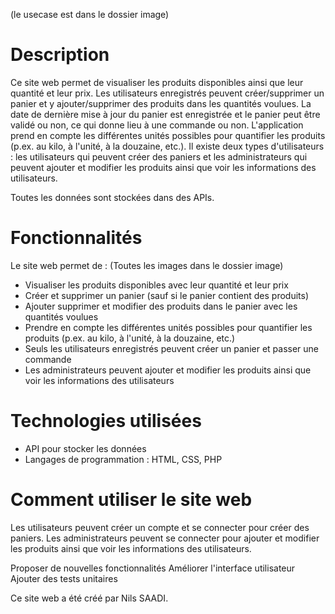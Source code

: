 (le usecase est dans le dossier image)

# Description
Ce site web permet de visualiser les produits disponibles ainsi que leur quantité et leur prix. 
Les utilisateurs enregistrés peuvent créer/supprimer un panier et y ajouter/supprimer des produits dans les quantités voulues.
La date de dernière mise à jour du panier est enregistrée et le panier peut être validé ou non, ce qui donne lieu à une commande ou non. 
L'application prend en compte les différentes unités possibles pour quantifier les produits (p.ex. au kilo, à l'unité, à la douzaine, etc.).
Il existe deux types d'utilisateurs : les utilisateurs qui peuvent créer des paniers et les administrateurs qui peuvent ajouter et modifier les produits
ainsi que voir les informations des utilisateurs.

Toutes les données sont stockées dans des APIs.

# Fonctionnalités
Le site web permet de :
(Toutes les images dans le dossier image)
- Visualiser les produits disponibles avec leur quantité et leur prix
- Créer et supprimer un panier (sauf si le panier contient des produits)
- Ajouter supprimer et modifier des produits dans le panier avec les quantités voulues
- Prendre en compte les différentes unités possibles pour quantifier les produits (p.ex. au kilo, à l'unité, à la douzaine, etc.)
- Seuls les utilisateurs enregistrés peuvent créer un panier et passer une commande
- Les administrateurs peuvent ajouter et modifier les produits ainsi que voir les informations des utilisateurs

# Technologies utilisées
- API pour stocker les données
- Langages de programmation : HTML, CSS, PHP

# Comment utiliser le site web
Les utilisateurs peuvent créer un compte et se connecter pour créer des paniers.
Les administrateurs peuvent se connecter pour ajouter et modifier les produits ainsi que voir les informations des utilisateurs.

Proposer de nouvelles fonctionnalités
Améliorer l'interface utilisateur
Ajouter des tests unitaires


Ce site web a été créé par Nils SAADI.

